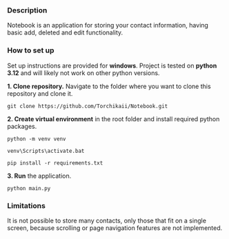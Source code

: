 ### Description

Notebook is an application for storing your contact information, having basic add, deleted and edit functionality.

### How to set up

Set up instructions are provided for **windows**.
Project is tested on **python 3.12** and will likely not work on other python versions.


**1. Clone repository.** Navigate to the folder where you want to clone this repository and clone it.

```
git clone https://github.com/Torchikaii/Notebook.git
```

**2. Create virtual environment** in the root folder and install required python packages.

```
python -m venv venv

venv\Scripts\activate.bat

pip install -r requirements.txt
```
**3. Run** the application.

```
python main.py
```

### Limitations
It is not possible to store many contacts, only those that fit on a single screen, because scrolling or page navigation features are not implemented.

